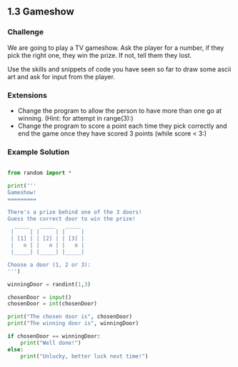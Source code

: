 ## 1.3 Gameshow

### Challenge

We are going to play a TV gameshow. Ask the player for a number, if they pick the right one,
they win the prize. If not, tell them they lost.

Use the skills and snippets of code you have seen so far to draw some ascii art
and ask for input from the player.


### Extensions

* Change the program to allow the person to have more than one go at winning. (Hint: for attempt in range(3):)
* Change the program to score a point each time they pick correctly and end the game once they have scored 3 points (while score < 3:)


### Example Solution

```python

from random import *

print('''
Gameshow!
=========

There's a prize behind one of the 3 doors!
Guess the correct door to win the prize!
  _____   _____   _____
 |     | |     | |     |
 | [1] | | [2] | | [3] |
 |   o | |   o | |   o |
 |_____| |_____| |_____|

Choose a door (1, 2 or 3):
''')

winningDoor = randint(1,3)

chosenDoor = input()
chosenDoor = int(chosenDoor)

print("The chosen door is", chosenDoor)
print("The winning door is", winningDoor)

if chosenDoor == winningDoor:
    print("Well done!")
else:
    print("Unlucky, better luck next time!")

```
